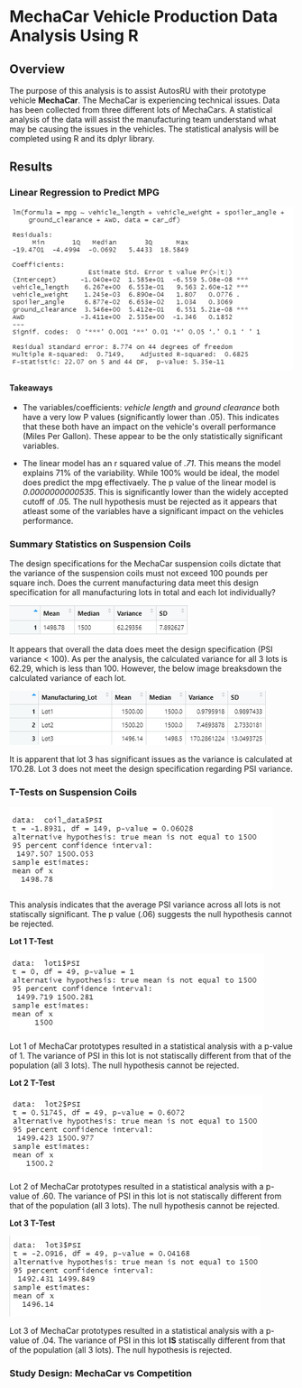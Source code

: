 # MechaCar Vehicle Production Data Analysis Using R

## Overview

The purpose of this analysis is to assist AutosRU with their prototype vehicle **MechaCar**. The MechaCar is experiencing technical issues. Data has been collected from three different lots of MechaCars. A statistical analysis of the data will assist the manufacturing team understand what may be causing the issues in the vehicles. The statistical analysis will be completed using R and its dplyr library.

## Results

### Linear Regression to Predict MPG

![lr](./Images/linear%20regression%20model.png)

#### Takeaways

- The variables/coefficients: *vehicle length* and *ground clearance* both have a very low P values (significantly lower than .05). This indicates that these both have an impact on the vehicle's overall performance (Miles Per Gallon). These appear to be the only statistically significant variables.

- The linear model has an r squared value of *.71*. This means the model explains 71% of the variability. While 100% would be ideal, the model does predict the mpg effectivaely. The p value of the linear model is *0.0000000000535*. This is significantly lower than the widely accepted cutoff of .05. The null hypothesis must be rejected as it appears that atleast some of the variables have a significant impact on the vehicles performance.

### Summary Statistics on Suspension Coils

The design specifications for the MechaCar suspension coils dictate that the variance of the suspension coils must not exceed 100 pounds per square inch. Does the current manufacturing data meet this design specification for all manufacturing lots in total and each lot individually?

![total summary](./Images/total%20summary.png)

It appears that overall the data does meet the design specification (PSI variance < 100). As per the analysis, the calculated variance for all 3 lots is 62.29, which is less than 100. However, the below image breaksdown the calculated variance of each lot. 

![df](./Images/lot%20summary.png)

It is apparent that lot 3 has significant issues as the variance is calculated at 170.28. Lot 3 does not meet the design specification regarding PSI variance.

### T-Tests on Suspension Coils

![all](./Images/all%20lots%20t%20test.png)

This analysis indicates that the average PSI variance across all lots is not statiscally significant. The p value (.06) suggests the null hypothesis cannot be rejected.

**Lot 1 T-Test**

![lot1](./Images/lot1.png)

Lot 1 of MechaCar prototypes resulted in a statistical analysis with a p-value of 1. The variance of PSI in this lot is not statiscally different from that of the population (all 3 lots). The null hypothesis cannot be rejected.

**Lot 2 T-Test**

![lot2](./Images/lot2.png)

Lot 2 of MechaCar prototypes resulted in a statistical analysis with a p-value of .60. The variance of PSI in this lot is not statiscally different from that of the population (all 3 lots). The null hypothesis cannot be rejected.

**Lot 3 T-Test**

![lot3](./Images/lot3.png)

Lot 3 of MechaCar prototypes resulted in a statistical analysis with a p-value of .04. The variance of PSI in this lot **IS** statiscally different from that of the population (all 3 lots). The null hypothesis is rejected. 


### Study Design: MechaCar vs Competition 